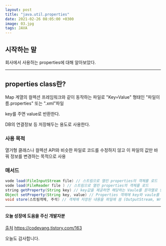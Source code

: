 ```yaml
---
layout: post
title: "java.util.properties"
date: 2021-02-26 08:05:00 +0300
image: 03.jpg
tags: JAVA
---
```


## 시작하는 말

회사에서 사용하는 properties에 대해 알아보았다.

***

## properties class란?  

Map 계열의 컬렉션 프레임워크와 같이 동작하는 파일로 "Key=Value" 형태인 "파일이름.properties" 또는 ".xml"파일  

key를 주면 value로 반환한다.  

DB의 연결정보 등 저장해두는 용도로 사용한다.  


### 사용 목적  

열거형 클래스나 컬렉션 API와 비슷한 파일로 코드를 수정하지 않고 이 파일의 값만 바꿔 정보를 변경하는 목적으로 사용


### 매서드  

~~~Java
vode load(FileInputStream file) // 스트림으로 열린 properties의 객체를 로드
vode load(FileReader file ) // 스트림으로 열린 properties의 객체를 로드
string getProperty(String key) // key값을 제공하면 해당하는 Vaule를 문자열로 반환
Object setProperty(String key, value) // Properties 객체에 key와 vaule를 저장
void store(스트림객체, 주석) // 객체에 저장된 내용을 파일에 씀 (OutputStream, Writer 계열만 가능)
~~~

***

#### 오늘 성장에 도움을 주신 개발자분  

[출처](https://codevang.tistory.com/163) https://codevang.tistory.com/163  

오늘도 감사합니다.  
